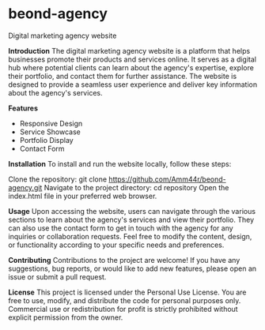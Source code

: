 # beond-agency
Digital marketing agency website


**Introduction**
The digital marketing agency website is a platform that helps businesses promote their products and services online.
It serves as a digital hub where potential clients can learn about the agency's expertise, explore their portfolio, and contact them for further assistance.
The website is designed to provide a seamless user experience and deliver key information about the agency's services.


**Features**
- Responsive Design
- Service Showcase
- Portfolio Display
- Contact Form


**Installation**
To install and run the website locally, follow these steps:

Clone the repository: git clone https://github.com/Amm44r/beond-agency.git
Navigate to the project directory: cd repository
Open the index.html file in your preferred web browser.


**Usage**
Upon accessing the website, users can navigate through the various sections to learn about the agency's services and view their portfolio.
They can also use the contact form to get in touch with the agency for any inquiries or collaboration requests.
Feel free to modify the content, design, or functionality according to your specific needs and preferences.


**Contributing**
Contributions to the project are welcome! If you have any suggestions, bug reports, or would like to add new features, please open an issue or submit a pull request.


**License**
This project is licensed under the Personal Use License.
You are free to use, modify, and distribute the code for personal purposes only.
Commercial use or redistribution for profit is strictly prohibited without explicit permission from the owner.
